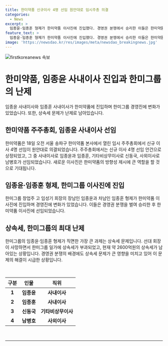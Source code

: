 ```yaml
---
title: 한미약품 신규이사 4명 선임 원안대로 임시주총 의결
categories:
  - News
excerpt: >
  임종윤·임종훈 형제가 한미약품 이사진에 진입했다. 경영권 분쟁에서 승리한 이들은 한미약품의 지분은 10%에 미치지 못해 이사 선임안을 통과시켰다. 그들에게는 상속세 납부가 남은 과제로 남아있는데, 5400억원 상속세를 납부해야 하며, 경영권 분쟁도 이를 해결하는 데 중요한 역할을 맡을 것으로 보인다. 해당 주총에서는 한미약품 대표를 제외한 이사들이 참석하지 않았다.
feature_text: >
  임종윤·임종훈 형제가 한미약품 이사진에 진입했다. 경영권 분쟁에서 승리한 이들은 한미약품의 지분은 10%에 미치지 못해 이사 선임안을 통과시켰다. 그들에게는 상속세 납부가 남은 과제로 남아있는데, 5400억원 상속세를 납부해야 하며, 경영권 분쟁도 이를 해결하는 데 중요한 역할을 맡을 것으로 보인다. 해당 주총에서는 한미약품 대표를 제외한 이사들이 참석하지 않았다.
image: 'https://newsdao.kr/res/images/meta/newsdao_breakingnews.jpg'
---
```


<p><img src="https://newsdao.kr/res/images/meta/newsdao_breakingnews.jpg" alt="firstkoreanews 속보" /></p>

<h1>한미약품, 임종윤 사내이사 진입과 한미그룹의 난제</h1>

<p data-ke-size="size16">임종윤 사내이사와 임종훈 사내이사가 한미약품에 진입하며 한미그룹 경영진에 변화가 있었습니다. 또한, 상속세 문제가 난제로 남아있습니다.</p>

<h2 data-ke-size="size26">한미약품 주주총회, 임종윤 사내이사 선임</h2>

<p data-ke-size="size16">한미약품은 18일 오전 서울 송파구 한미약품 본사에서 열린 임시 주주총회에서 신규 이사 4명 선임이 원안대로 의결되었습니다. 주주총회에서는 신규 이사 4명 선임 안건으로 상정되었고, 그 중 사내이사로 임종윤과 임종훈, 기타비상무이사로 신동국, 사외이사로 남병호가 선임되었습니다. 새로운 이사진은 한미약품의 방향성 제시에 큰 역할을 할 것으로 기대됩니다.</p>

<h2 data-ke-size="size26">임종윤·임종훈 형제, 한미그룹 이사진에 진입</h2>

<p data-ke-size="size16">한미그룹 창업주 고 임성기 회장의 장남인 임종윤과 차남인 임종훈 형제가 한미약품 이사진에 진입하며 경영진에 변화가 있었습니다. 이들은 경영권 분쟁을 벌여 승리한 후 한미약품 이사진에 선임되었습니다.</p>

<h2 data-ke-size="size26">상속세, 한미그룹의 최대 난제</h2>

<p data-ke-size="size16">한미그룹의 임종윤·임종훈 형제가 직면한 가장 큰 과제는 상속세 문제입니다. 선대 회장이 사망하면서 한미그룹 일가에 상속세가 부과되었고, 현재 약 2600억원의 상속세가 남아있는 상황입니다. 경영권 분쟁의 배경에도 상속세 문제가 큰 영향을 미치고 있어 이 문제의 해결이 시급한 상황입니다.</p>

<p data-ke-size="size16">&nbsp;</p>

<table>
    <thead>
        <tr>
            <th style="text-align: center;">구분</th>
            <th style="text-align: center;">인물</th>
            <th style="text-align: center;">직위</th>
        </tr>
    </thead>
    <tbody>
        <tr>
            <td style="text-align: center;"><b>1</b></td>
            <td style="text-align: center;"><b>임종윤</b></td>
            <td style="text-align: center;"><b>사내이사</b></td>
        </tr>
        <tr>
            <td style="text-align: center;"><b>2</b></td>
            <td style="text-align: center;"><b>임종훈</b></td>
            <td style="text-align: center;"><b>사내이사</b></td>
        </tr>
        <tr>
            <td style="text-align: center;"><b>3</b></td>
            <td style="text-align: center;"><b>신동국</b></td>
            <td style="text-align: center;"><b>기타비상무이사</b></td>
        </tr>
        <tr>
            <td style="text-align: center;"><b>4</b></td>
            <td style="text-align: center;"><b>남병호</b></td>
            <td style="text-align: center;"><b>사외이사</b></td>
        </tr>
    </tbody>
</table>

<p data-ke-size="size16">&nbsp;</p>

<hr>

<p data-ke-size="size16">&nbsp;</p>

